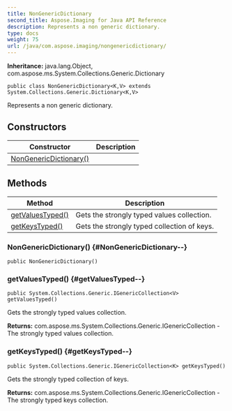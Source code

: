 ```yaml
---
title: NonGenericDictionary
second_title: Aspose.Imaging for Java API Reference
description: Represents a non generic dictionary.
type: docs
weight: 75
url: /java/com.aspose.imaging/nongenericdictionary/
---
```

**Inheritance:**
java.lang.Object, com.aspose.ms.System.Collections.Generic.Dictionary
```
public class NonGenericDictionary<K,V> extends System.Collections.Generic.Dictionary<K,V>
```

Represents a non generic dictionary.
## Constructors

| Constructor | Description |
| --- | --- |
| [NonGenericDictionary()](#NonGenericDictionary--) |  |
## Methods

| Method | Description |
| --- | --- |
| [getValuesTyped()](#getValuesTyped--) | Gets the strongly typed values collection. |
| [getKeysTyped()](#getKeysTyped--) | Gets the strongly typed collection of keys. |
### NonGenericDictionary() {#NonGenericDictionary--}
```
public NonGenericDictionary()
```


### getValuesTyped() {#getValuesTyped--}
```
public System.Collections.Generic.IGenericCollection<V> getValuesTyped()
```


Gets the strongly typed values collection.

**Returns:**
com.aspose.ms.System.Collections.Generic.IGenericCollection<V> - The strongly typed values collection.
### getKeysTyped() {#getKeysTyped--}
```
public System.Collections.Generic.IGenericCollection<K> getKeysTyped()
```


Gets the strongly typed collection of keys.

**Returns:**
com.aspose.ms.System.Collections.Generic.IGenericCollection<K> - The strongly typed keys collection.
